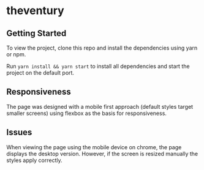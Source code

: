 # theventury

## Getting Started

To view the project, clone this repo and install the dependencies using yarn or npm.

Run `yarn install && yarn start` to install all dependencies and start the project on the default port.

## Responsiveness

The page was designed with a mobile first approach (default styles target smaller screens) using flexbox as the basis for responsiveness.

## Issues

When viewing the page using the mobile device on chrome, the page displays the desktop version. However, if the screen is resized manually the styles apply correctly.
